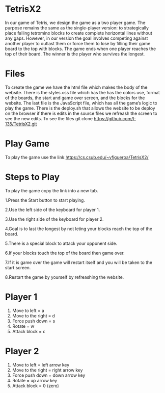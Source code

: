 # TetrisX2
In our game of Tetris, we design the game as a two player game. The purpose remains the same as the single-player version: to strategically place falling tetromino blocks to create complete horizontal lines without any gaps. However, in our version the goal involves competing against another player to outlast them or force them to lose by filling their game board to the top with blocks. The game ends when one player reaches the top of their board. The winner is the player who survives the longest.
# Files
To create the game we have the html file which makes the body of the website. There is the styles.css file which has the has the colors use, format of the boards, the start and game over screen, and the blocks for the website. The last file is the JavaScript file, which has all the game’s logic to play the game. 
There is the deploy.sh that allows the website to be deploy on the browser if there is edits in the source files we refreash the screen to see the new edits.
To see the files
git clone https://github.com/l-135/TetrisX2.git
# Play Game
To play the game use the link https://cs.csub.edu/~vfigueroa/TetrisX2/
# Steps to Play
To play the game copy the link into a new tab.

1.Press the Start button to start playing.

2.Use the left side of the keyboard for player 1. 

3.Use the right side of the keyboard for player 2.

4.Goal is to last the longest by not leting your blocks reach the top of the board.

5.There is a special block to attack your opponent side. 

6.If your blocks touch the top of the board then game over.

7.If it is game over the game will restart itself and you will be taken to the start screen.

8.Restart the game by yourself by refreashing the website.
# Player 1
1. Move to left = a
2. Move to the right = d
3. Force push down = s
4. Rotate = w
5. Attack block = c
# Player 2
1. Move to left = left arrow key
2. Move to the right = right arrow key
3. Force push down = down arrow key
4. Rotate = up arrow key
5. Attack block = 0 (zero)
